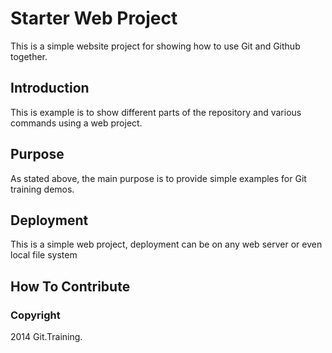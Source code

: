 # Starter Web Project

This is a simple website project for showing how to use Git and Github together.

## Introduction

This is example is to show different parts of the repository and various commands using a web project.

## Purpose

As stated above, the main purpose is to provide simple examples for Git training demos.

## Deployment

This is a simple web project, deployment can be on any web server or even local file system

## How To Contribute

### Copyright

2014 Git.Training.
